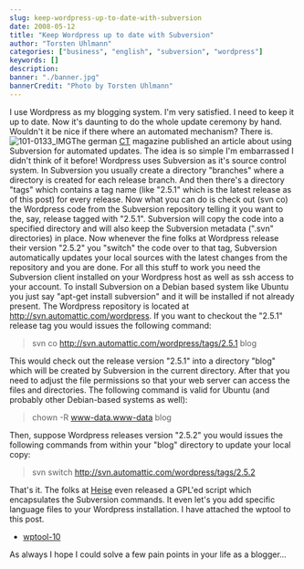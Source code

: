 ```yaml
---
slug: keep-wordpress-up-to-date-with-subversion
date: 2008-05-12
title: "Keep Wordpress up to date with Subversion"
author: "Torsten Uhlmann"
categories: ["business", "english", "subversion", "wordpress"]
keywords: []
description:
banner: "./banner.jpg"
bannerCredit: "Photo by Torsten Uhlmann"
---
```


I use Wordpress as my blogging system. I'm very satisfied. I need to keep it up to date. Now it's daunting to do the whole update ceremony by hand. Wouldn't it be nice if there where an automated mechanism? There is. ![101-0133\_IMG](/img/uploads/2008/05/101-0133-img.jpg)The german [CT](http://www.heise.de/ct/) magazine published an article about using Subversion for automated updates. The idea is so simple I'm embarrassed I didn't think of it before! Wordpress uses Subversion as it's source control system. In Subversion you usually create a directory "branches" where a directory is created for each release branch. And then there's a directory "tags" which contains a tag name (like "2.5.1" which is the latest release as of this post) for every release. Now what you can do is check out (svn co) the Wordpress code from the Subversion repository telling it you want to the, say, release tagged with "2.5.1". Subversion will copy the code into a specified directory and will also keep the Subversion metadata (".svn" directories) in place. Now whenever the fine folks at Wordpress release their version "2.5.2" you "switch" the code over to that tag, Subversion automatically updates your local sources with the latest changes from the repository and you are done. For all this stuff to work you need the Subversion client installed on your Wordpress host as well as ssh access to your account. To install Subversion on a Debian based system like Ubuntu you just say "apt-get install subversion" and it will be installed if not already present. The Wordpress repository is located at <http://svn.automattic.com/wordpress>. If you want to checkout the "2.5.1" release tag you would issues the following command:

> svn co http://svn.automattic.com/wordpress/tags/2.5.1 blog

This would check out the release version "2.5.1" into a directory "blog" which will be created by Subversion in the current directory. After that you need to adjust the file permissions so that your web server can access the files and directories. The following command is valid for Ubuntu (and probably other Debian-based systems as well):

> chown -R www-data.www-data blog

Then, suppose Wordpress releases version "2.5.2" you would issues the following commands from within your "blog" directory to update your local copy:

> svn switch http://svn.automattic.com/wordpress/tags/2.5.2

That's it. The folks at [Heise](http://www.heise.de) even released a GPL'ed script which encapsulates the Subversion commands. It even let's you add specific language files to your Wordpress installation. I have attached the wptool to this post.

-   [wptool-10](http://blog.agynamix.de/wp-content/uploads/2008/05/wptool-10.tgz)

As always I hope I could solve a few pain points in your life as a blogger...

